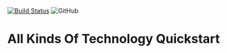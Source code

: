 [![Build Status](https://www.travis-ci.com/wu0916/quick-start.svg?branch=master)](https://www.travis-ci.com/wu0916/quick-start)
![GitHub](https://img.shields.io/github/license/wu0916/quick-start)

# All Kinds Of Technology Quickstart
